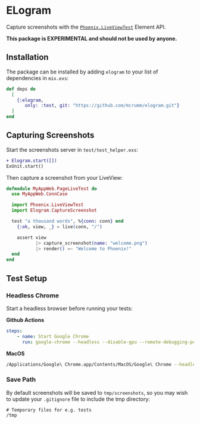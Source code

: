 # ELogram

<!-- MDOC -->
Capture screenshots with the [`Phoenix.LiveViewTest`](https://hexdocs.pm/phoenix_live_view/Phoenix.LiveViewTest.html) Element API.

**This package is EXPERIMENTAL and should not be used by anyone.**

## Installation

The package can be installed
by adding `elogram` to your list of dependencies in `mix.exs`:

```elixir
def deps do
  [
    {:elogram,
       only: :test, git: "https://github.com/mcrumm/elogram.git"}
  ]
end
```

## Capturing Screenshots

Start the screenshots server in `test/test_helper.exs`:

```diff
+ Elogram.start([])
ExUnit.start()
```

Then capture a screenshot from your LiveView:

```elixir
defmodule MyAppWeb.PageLiveTest do
  use MyAppWeb.ConnCase

  import Phoenix.LiveViewTest
  import Elogram.CaptureScreenshot

  test "a thousand words", %{conn: conn} end
    {:ok, view, _} = live(conn, "/")

    assert view
           |> capture_screenshot(name: "welcome.png")
           |> render() =~ "Welcome to Phoenix!"
  end
end
```

## Test Setup

### Headless Chrome

Start a headless browser before running your tests:

**Github Actions**
```yaml
steps:
    - name: Start Google Chrome
      run: google-chrome --headless --disable-gpu --remote-debugging-port=9222 &
```

**MacOS**
```sh
/Applications/Google\ Chrome.app/Contents/MacOS/Google\ Chrome --headless --disable-gpu --remote-debugging-port=9222
```

### Save Path

By default screenshots will be saved to `tmp/screenshots`, so you may wish to update your `.gitignore` file to include the tmp directory:

```.gitignore
# Temporary files for e.g. tests
/tmp
```

<!-- MDOC -->
